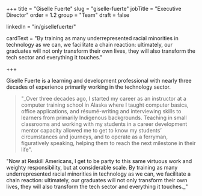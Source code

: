 +++
title = "Giselle Fuerte"
slug = "giselle-fuerte"
jobTitle = "Executive Director"
order = 1.2
group = "Team"
draft = false

linkedIn = "in/gisellefuerte/"




cardText = "By training as many underrepresented racial minorities in technology as we can, we facilitate a chain reaction: ultimately, our graduates will not only transform their own lives, they will also transform the tech sector and everything it touches."

+++

Giselle Fuerte is a learning and development professional with nearly three decades of experience primarily working in the technology sector.

>"_Over three decades ago, I started my career as an instructor at a computer training school in Alaska where I taught computer basics, office applications, and résumé-writing and interviewing skills to learners from primarily Indigenous backgrounds. Teaching in small classrooms and working with my students in a career development mentor capacity allowed me to get to know my students’ circumstances and journeys, and to operate as a ferryman, figuratively speaking, helping them to reach the next milestone in their life".

"Now at Reskill Americans, I get to be party to this same virtuous work and weighty responsibility, but at considerable scale. By training as many underrepresented racial minorities in technology as we can, we facilitate a chain reaction: ultimately, our graduates will not only transform their own lives, they will also transform the tech sector and everything it touches._"